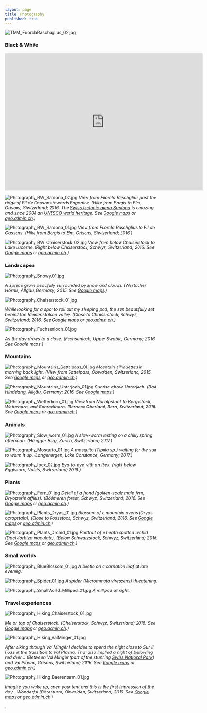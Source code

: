 ```yaml
---
layout: page
title: Photography
published: true
---
```

![TMM_FuorclaRaschaglius_02.jpg]({{site.baseurl}}/img/TMM_FuorclaRaschaglius_02.jpg)

<!---Whenever I can I spent my spare-time outdoors. Nature is recreation, inspiration, and playground all at the same time. And to me, it is the all-you-need, all-in-one package.-->

### Black & White

<iframe seamless frameborder="0" src="https://public.tableau.com/profile/thomas.massie#!/vizhome/Covid-19---VIZ/Dashboard?:embed=yes&:display_count=yes&:showVizHome=no" width = '650' height = '450' scrolling='yes' ></iframe>

![Photography_BW_Sardona_02.jpg]({{site.baseurl}}/img/Photography_BW_Sardona_02.jpg)
*View from Fuorcla Raschglius past the ridge of Fil de Cassons towards Engadine. (Hike from Bargis to Elm, Grisons, Siwtzerland; 2016. The [Swiss tectonic arena Sardona](https://www.eda.admin.ch/aboutswitzerland/en/home/dossiers/unesco-welterbe--schutz-universeller-schaetze-/tektonikarena-sardona.html) is amazing and since 2008 an [UNESCO world heritage](http://whc.unesco.org/en/list/1179). See [Google maps](https://www.google.de/maps/place/Fuorcla+Raschglius/@46.8836504,9.2649864,3183m/data=!3m1!1e3!4m5!3m4!1s0x4784d985ec903857:0xc5eb61c6409b873d!8m2!3d46.8875514!4d9.2581629) or [geo.admin.ch](https://map.geo.admin.ch/?lang=de&topic=ech&bgLayer=ch.swisstopo.pixelkarte-farbe&layers=ch.swisstopo.zeitreihen,ch.bfs.gebaeude_wohnungs_register,ch.bav.haltestellen-oev,ch.swisstopo.swisstlm3d-wanderwege&layers_visibility=false,false,false,false&layers_timestamp=18641231,,,&E=2739400.96&N=1194291.14&zoom=7.488594761554028).)*

![Photography_BW_Sardona_01.jpg]({{site.baseurl}}/img/Photography_BW_Sardona_01.jpg)
*View from Fuorcla Raschglius to Fil de Cassons. (Hike from Bargis to Elm, Grisons, Siwtzerland; 2016.)*

![Photography_BW_Chaiserstock_02.jpg]({{site.baseurl}}/img/Photography_BW_Chaiserstock_02.jpg)
*View from below Chaiserstock to Lake Lucerne. (Right below Chaiserstock, Schwyz, Switzerland; 2016. See [Google maps](https://www.google.de/maps/place/Chaiserstock/@46.9283654,8.7198237,3181m/data=!3m2!1e3!4b1!4m5!3m4!1s0x4785465b7017563f:0x7ebcbd1e8cd02f7c!8m2!3d46.9283663!4d8.7285785) or [geo.admin.ch](https://map.geo.admin.ch/?lang=de&topic=ech&bgLayer=ch.swisstopo.pixelkarte-farbe&layers=ch.swisstopo.zeitreihen,ch.bfs.gebaeude_wohnungs_register,ch.bav.haltestellen-oev,ch.swisstopo.swisstlm3d-wanderwege&layers_visibility=false,false,false,false&layers_timestamp=18641231,,,&E=2697735.56&N=1198374.07&zoom=7.83192809488736).)*  


### Landscapes
![Photography_Snowy_01.jpg]({{site.baseurl}}/img/Photography_Snowy_01.jpg)
<!---{:.image-caption}-->
*A spruce grove peacfully surrounded by snow and clouds. (Wertacher Hörnle, Allgäu, Germany; 2015. See [Google maps](https://www.google.de/maps/place/Wertacher+H%C3%B6rnle/@47.5455537,10.3713793,14z/data=!3m1!4b1!4m5!3m4!1s0x479c88a0bc99ad3d:0x61830788aa4221e7!8m2!3d47.5455556!4d10.3888889!5m1!1e4).)*  

<!---![Photography_Calanca_01.jpg]({{site.baseurl}}/img/Photography_Calanca_01.jpg)
*Indian summer in Calanca valley. (Calanca valley, Grissons, Switzerland; 2017. See [Google maps](https://www.google.de/maps/place/Val+Calanca/@46.3383324,9.0369065,25724m/data=!3m1!1e3!4m5!3m4!1s0x4784519997372e3f:0x3421dab80dd6ea4!8m2!3d46.3383333!4d9.1069444) or [geo.admin.ch](https://map.geo.admin.ch/?lang=de&topic=ech&bgLayer=ch.swisstopo.pixelkarte-farbe&layers=ch.swisstopo.zeitreihen,ch.bfs.gebaeude_wohnungs_register,ch.bav.haltestellen-oev,ch.swisstopo.swisstlm3d-wanderwege&layers_visibility=false,false,false,false&layers_timestamp=18641231,,,&E=2725128.41&N=1130086.71&zoom=4.203184093441111).)*-->

![Photography_Chaiserstock_01.jpg]({{site.baseurl}}/img/Photography_Chaiserstock_01.jpg)
<!---{:.image-caption}-->
*While looking for a spot to roll out my sleeping pad, the sun beautifully set behind the Riemenstalden valley. (Close to Chaiserstock, Schwyz, Switzerland; 2016. See [Google maps](https://www.google.de/maps/place/Chaiserstock/@46.9283654,8.7198237,3181m/data=!3m2!1e3!4b1!4m5!3m4!1s0x4785465b7017563f:0x7ebcbd1e8cd02f7c!8m2!3d46.9283663!4d8.7285785) or [geo.admin.ch](https://map.geo.admin.ch/?lang=de&topic=ech&bgLayer=ch.swisstopo.pixelkarte-farbe&layers=ch.swisstopo.zeitreihen,ch.bfs.gebaeude_wohnungs_register,ch.bav.haltestellen-oev,ch.swisstopo.swisstlm3d-wanderwege&layers_visibility=false,false,false,false&layers_timestamp=18641231,,,&E=2697735.56&N=1198374.07&zoom=7.83192809488736).)*

![Photography_Fuchsenloch_01.jpg]({{site.baseurl}}/img/Photography_Fuchsenloch_01.jpg)
<!---{:.image-caption}-->
*As the day draws to a close. (Fuchsenloch, Upper Swabia, Germany; 2016. See [Google maps](https://www.google.ch/maps/@47.8173618,9.7090123,3127m/data=!3m1!1e3).)*  


### Mountains

![Photography_Mountains_Sattelpass_01.jpg]({{site.baseurl}}/img/Photography_Mountains_Sattelpass_01.jpg)
*Mountain silhouettes in morning back light. (View from Sattelpass, Obwalden, Switzerland; 2015. See [Google maps](https://www.google.de/maps/place/Sattelpass/@46.8657991,8.0374011,12737m/data=!3m1!1e3!4m5!3m4!1s0x478feb3b82f56763:0xcabd83c53146e2a8!8m2!3d46.8658!4d8.07242) or [geo.admin.ch](https://map.geo.admin.ch/?lang=de&topic=ech&bgLayer=ch.swisstopo.pixelkarte-farbe&layers=ch.swisstopo.zeitreihen,ch.bfs.gebaeude_wohnungs_register,ch.bav.haltestellen-oev,ch.swisstopo.swisstlm3d-wanderwege&layers_visibility=false,false,false,false&layers_timestamp=18641231,,,&E=2648308.00&N=1190719.00&zoom=7).)*

![Photography_Mountains_Unterjoch_01.jpg]({{site.baseurl}}/img/Photography_Mountains_Unterjoch_01.jpg)
*Sunrise above Unterjoch. (Bad Hindelang, Allgäu, Germany; 2016. See [Google maps](https://www.google.de/maps/place/Unterjoch,+87541+Bad+Hindelang,+Germany/@47.5423005,10.4128921,6288m/data=!3m1!1e3!4m5!3m4!1s0x479c88c4a9f610f7:0x3bd83ed3dd08db59!8m2!3d47.5445363!4d10.4268226).)*

<!---![Photography_Joeri_01.jpg]({{site.baseurl}}/img/Photography_Joeri_01.jpg)
*An unnamed mountain peak above the remains of the Jöri glacier. (Next to Flüela Wisshorn, Grisons, Switzerland; 2015. See [Google maps](https://www.google.de/maps/place/Fl%C3%BCela+Wisshorn/@46.7681172,9.9670055,3190m/data=!3m1!1e3!4m5!3m4!1s0x47835edd1bcf944b:0x1645236d51bd13e4!8m2!3d46.7621491!4d9.9666971) or [geo.admin.ch](https://map.geo.admin.ch/?lang=de&topic=ech&bgLayer=ch.swisstopo.pixelkarte-farbe&layers=ch.swisstopo.zeitreihen,ch.bfs.gebaeude_wohnungs_register,ch.bav.haltestellen-oev,ch.swisstopo.swisstlm3d-wanderwege&layers_visibility=false,false,false,false&layers_timestamp=18641231,,,&E=2793043.56&N=1182602.81&zoom=9.059999999999999).)*-->

![Photography_Wetterhorn_01.jpg]({{site.baseurl}}/img/Photography_Wetterhorn_01.jpg)
*View from Nünalpstock to Berglistock, Wetterhorn, and Schreckhorn. (Bernese Oberland, Bern, Switzerland; 2015. See [Google maps](https://www.google.de/maps/place/Wetterhorn/@46.612957,8.1056487,12797m/data=!3m1!1e3!4m13!1m7!3m6!1s0x478f9ccc88c05cdf:0x4e0e685eedd6e167!2sSchreckhorn!3b1!8m2!3d46.5899!4d8.11818!3m4!1s0x478f9b3e9807434f:0xebe54706949d956d!8m2!3d46.6387486!4d8.1155813) or [geo.admin.ch](https://map.geo.admin.ch/?lang=de&topic=ech&bgLayer=ch.swisstopo.pixelkarte-farbe&layers=ch.swisstopo.zeitreihen,ch.bfs.gebaeude_wohnungs_register,ch.bav.haltestellen-oev,ch.swisstopo.swisstlm3d-wanderwege&layers_visibility=false,false,false,false&layers_timestamp=18641231,,,&E=2653335.61&N=1164177.73&zoom=5.461928094887355).)*  

### Animals  
![Photography_Slow_worm_01.jpg]({{site.baseurl}}/img/Photography_Slow_worm_01.jpg)
*A slow-worm resting on a chilly spring afternoon. (Höngger Berg, Zurich, Switzerland; 2017.)*

![Photography_Mosquito_01.jpg]({{site.baseurl}}/img/Photography_Mosquito_01.jpg)
*A mosquito (Tipula sp.) waiting for the sun to warm it up. (Langenargen, Lake Constance, Germany; 2017.)*

![Photography_Ibex_02.jpg]({{site.baseurl}}/img/Photography_Ibex_02.jpg)
*Eya-to-eye with an Ibex. (right below Eggishorn, Valais, Switzerland; 2015.)*  

### Plants

![Photography_Fern_01.jpg]({{site.baseurl}}/img/Photography_Fern_01.jpg)
*Detail of a frond (golden-scale male fern, Dryopteris affinis). (Bödmeren forest, Schwyz, Switzerland; 2016. See [Google maps](https://www.google.ch/maps/place/B%C3%B6dmerenwald/@46.9744847,8.8287852,3178m/data=!3m2!1e3!4b1!4m13!1m7!3m6!1s0x47854f8f952344ad:0x12bfdb8ee8c9f75f!2zQsO2ZG1lcmVuLCA2NDMz!3b1!8m2!3d46.9740731!4d8.6500291!3m4!1s0x478537bebdeeb301:0x4052f2267a487f02!8m2!3d46.9690616!4d8.8278492) or [geo.admin.ch](https://map.geo.admin.ch/?lang=de&topic=ech&bgLayer=ch.swisstopo.pixelkarte-farbe&layers=ch.swisstopo.zeitreihen,ch.bfs.gebaeude_wohnungs_register,ch.bav.haltestellen-oev,ch.swisstopo.swisstlm3d-wanderwege&layers_visibility=false,false,false,false&layers_timestamp=18641231,,,&E=2708146.63&N=1204132.80&zoom=6).)*

![Photography_Plants_Dryas_01.jpg]({{site.baseurl}}/img/Photography_Plants_Dryas_01.jpg)
*Blossom of a mountain avens (Dryas octopetala). (Close to Rossstock, Schwyz, Switzerland; 2016. See [Google maps](https://www.google.ch/maps/place/Rossstock/@46.9315979,8.6993588,6361m/data=!3m1!1e3!4m5!3m4!1s0x4785468f4aabd9a9:0x1409251cde96acc8!8m2!3d46.9171492!4d8.7077273) or [geo.admin.ch](https://map.geo.admin.ch/?lang=de&topic=ech&bgLayer=ch.swisstopo.pixelkarte-farbe&layers=ch.swisstopo.zeitreihen,ch.bfs.gebaeude_wohnungs_register,ch.bav.haltestellen-oev,ch.swisstopo.swisstlm3d-wanderwege&layers_visibility=false,false,false,false&layers_timestamp=18641231,,,&E=2697109.96&N=1197762.87&zoom=7).)*

![Photography_Plants_Orchid_01.jpg]({{site.baseurl}}/img/Photography_Plants_Orchid_01.jpg)
*Porttrait of a heath spotted orchid (Dactylorhiza maculata). (Below Schwarzstock, Schwyz, Switzerland; 2016. See [Google maps](https://www.google.ch/maps/place/Rossstock/@46.9596068,8.7239278,1589m/data=!3m1!1e3!4m5!3m4!1s0x4785468f4aabd9a9:0x1409251cde96acc8!8m2!3d46.9171492!4d8.7077273) or [geo.admin.ch](https://map.geo.admin.ch/?lang=de&topic=ech&bgLayer=ch.swisstopo.pixelkarte-farbe&layers=ch.swisstopo.zeitreihen,ch.bfs.gebaeude_wohnungs_register,ch.bav.haltestellen-oev,ch.swisstopo.swisstlm3d-wanderwege&layers_visibility=false,false,false,false&layers_timestamp=18641231,,,&E=2697930.77&N=1201490.11&zoom=8.403816883535699).)*   


<!---### Abstract
![Photography_Euphorbia_01.jpg]({{site.baseurl}}/img/Photography_Euphorbia_01.jpg)
*Leaves of an Euphorbia sp. plant. (Muothatal, Schwyz, Switzerland; 2016)* -->


### Small worlds

![Photography_BlueBlossom_01.jpg]({{site.baseurl}}/img/Photography_BlueBlossom_01.jpg)
*A beetle on a carnation leaf at late evening.*

![Photography_Spider_01.jpg]({{site.baseurl}}/img/Photography_Spider_01.jpg)
*A spider (Micrommata virescens) threatening.*

![Photography_SmallWorld_Milliped_01.jpg]({{site.baseurl}}/img/Photography_SmallWorld_Milliped_01.jpg)
*A milliped at night.*  


### Travel experiences

![Photography_Hiking_Chaiserstock_01.jpg]({{site.baseurl}}/img/Photography_Hiking_Chaiserstock_01.jpg)
<!---{:.image-caption}-->
*Me on top of Chaiserstock. (Chaiserstock, Schwyz, Switzerland; 2016. See [Google maps](https://www.google.de/maps/place/Chaiserstock/@46.9283654,8.7198237,3181m/data=!3m2!1e3!4b1!4m5!3m4!1s0x4785465b7017563f:0x7ebcbd1e8cd02f7c!8m2!3d46.9283663!4d8.7285785) or [geo.admin.ch](https://map.geo.admin.ch/?lang=de&topic=ech&bgLayer=ch.swisstopo.pixelkarte-farbe&layers=ch.swisstopo.zeitreihen,ch.bfs.gebaeude_wohnungs_register,ch.bav.haltestellen-oev,ch.swisstopo.swisstlm3d-wanderwege&layers_visibility=false,false,false,false&layers_timestamp=18641231,,,&E=2697735.56&N=1198374.07&zoom=7.83192809488736).)*  

![Photography_Hiking_ValMinger_01.jpg]({{site.baseurl}}/img/Photography_Hiking_ValMinger_01.jpg)
<!---{:.image-caption}-->
*After hiking through Val Mingèr I decided to spend the night close to Sur il Foss at the transition to Val Plavna. That also implied a night of bellowing red deer... (Between Val Mingèr  (part of the stunning [Swiss National Park](http://www.nationalpark.ch/en/)) and Val Plavna, Grisons, Switzerland; 2016. See [Google maps](https://www.google.ch/maps/place/Sur+il+Foss/@46.7082991,10.2191811,12775m/data=!3m1!1e3!4m5!3m4!1s0x4783405db29df59d:0x46f255f7b55bd519!8m2!3d46.7083!4d10.2542) or [geo.admin.ch](https://map.geo.admin.ch/?lang=de&topic=ech&bgLayer=ch.swisstopo.pixelkarte-farbe&layers=ch.swisstopo.zeitreihen,ch.bfs.gebaeude_wohnungs_register,ch.bav.haltestellen-oev,ch.swisstopo.swisstlm3d-wanderwege&layers_visibility=false,false,false,false&layers_timestamp=18641231,,,&E=2814814.45&N=1177073.46&zoom=7.925261428220694).)*

![Photography_Hiking_Baerenturm_01.jpg]({{site.baseurl}}/img/Photography_Hiking_Baerenturm_01.jpg)
<!---{:.image-caption}-->
*Imagine you wake up, open your tent and this is the first impression of the day... Wonderful (Bärenturm, Obwalden, Switzerland; 2016. See [Google maps](https://www.google.ch/maps/place/46%C2%B051'42.8%22N+8%C2%B004'19.0%22E/@46.8657991,8.0636652,3184m/data=!3m1!1e3!4m6!3m5!1s0x478feb3a7a8220db:0x3c9dd83ea3d07943!7e2!8m2!3d46.8618911!4d8.0719444) or [geo.admin.ch](https://map.geo.admin.ch/?lang=de&topic=ech&bgLayer=ch.swisstopo.pixelkarte-farbe&layers=ch.swisstopo.zeitreihen,ch.bfs.gebaeude_wohnungs_register,ch.bav.haltestellen-oev,ch.swisstopo.swisstlm3d-wanderwege&layers_visibility=false,false,false,false&layers_timestamp=18641231,,,&E=2647768.30&N=1190329.52&zoom=9.126666666666663).)*

<!---### Urban
![Photography_Zurich_02.jpg ]({{site.baseurl}}/img/Photography_Zurich_02.jpg)
**
![Photography_Spider_01.jpg]({{site.baseurl}}/img/Photography_Spider_01.jpg)
**  -->


<!---### Zurich  -->





.
